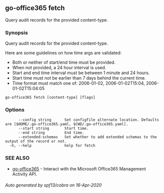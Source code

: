 ## go-office365 fetch

Query audit records for the provided content-type.

### Synopsis

Query audit records for the provided content-type.

Here are some guidelines on how time args are validated:
- Both or neither of start/end time must be provided.
- When not provided, a 24 hour interval is used.
- Start and end time interval must be between 1 minute and 24 hours.
- Start time must not be earlier than 7 days behind the current time.
- Time format must match one of: 2006-01-02, 2006-01-02T15:04, 2006-01-02T15:04:05


```
go-office365 fetch [content-type] [flags]
```

### Options

```
      --config string      Set configfile alternate location. Defaults are [$HOME/.go-office365.yaml, $CWD/.go-office365.yaml].
      --start string       Start time.
      --end string         End time.
      --extended-schemas   Set whether to add extended schemas to the output of the record or not.
  -h, --help               help for fetch
```

### SEE ALSO

* [go-office365](go-office365.md)	 - Interact with the Microsoft Office365 Management Activity API.

###### Auto generated by spf13/cobra on 16-Apr-2020
